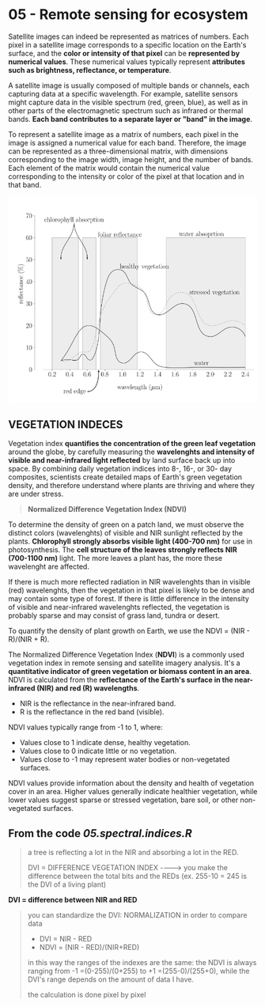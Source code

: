 # 05 - Remote sensing for ecosystem
Satellite images can indeed be represented as matrices of numbers. Each pixel in a satellite image corresponds to a specific location on the Earth's surface, and the **color or intensity of that pixel** can be **represented by numerical values**. These numerical values typically represent **attributes such as brightness, reflectance, or temperature**.

A satellite image is usually composed of multiple bands or channels, each capturing data at a specific wavelength. For example, satellite sensors might capture data in the visible spectrum (red, green, blue), as well as in other parts of the electromagnetic spectrum such as infrared or thermal bands. **Each band contributes to a separate layer or "band" in the image**.

To represent a satellite image as a matrix of numbers, each pixel in the image is assigned a numerical value for each band. Therefore, the image can be represented as a three-dimensional matrix, with dimensions corresponding to the image width, image height, and the number of bands.
Each element of the matrix would contain the numerical value corresponding to the intensity or color of the pixel at that location and in that band.

![Spectral signatures](Screenshot.png)

## VEGETATION INDECES

Vegetation index **quantifies the concentration of the green leaf vegetation** around the globe, by carefully measuring the **wavelenghts and intensity of visible and near-infrared light reflected** by land surface back up into space.
By combining daily vegetation indices into 8-, 16-, or 30- day composites, scientists create detailed maps of Earth's green vegetation density, and therefore understand where plants are thriving and where they are under stress.

> **Normalized Difference Vegetation Index (NDVI)**

To determine the density of green on a patch land, we must observe the distinct colors (wavelenghts) of visible and NIR sunlight reflected by the plants. **Chlorophyll strongly absorbs visible light (400-700 nm)** for use in photosynthesis. The **cell structure of the leaves strongly reflects NIR (700-1100 nm)** light.
The more leaves a plant has, the more these wavelenght are affected.

If there is much more reflected radiation in NIR wavelenghts than in visible (red) wavelenghts, then the vegetation in that pixel is likely to be dense and may contain some type of forest. If there is little difference in the intensity of visible and near-infrared wavelenghts reflected, the vegetation is probably sparse and may consist of grass land, tundra or desert. 

To quantify the density of plant growth on Earth, we use the NDVI = (NIR - R)/(NIR + R).

The Normalized Difference Vegetation Index (**NDVI**) is a commonly used vegetation index in remote sensing and satellite imagery analysis. It's a **quantitative indicator of green vegetation or biomass content in an area**. NDVI is calculated from the **reflectance of the Earth's surface in the near-infrared (NIR) and red (R) wavelengths**.

* NIR is the reflectance in the near-infrared band.
* R is the reflectance in the red band (visible).

NDVI values typically range from -1 to 1, where:

+ Values close to 1 indicate dense, healthy vegetation.
+ Values close to 0 indicate little or no vegetation.
+ Values close to -1 may represent water bodies or non-vegetated surfaces.

NDVI values provide information about the density and health of vegetation cover in an area. Higher values generally indicate healthier vegetation, while lower values suggest sparse or stressed vegetation, bare soil, or other non-vegetated surfaces.

## From the code _05.spectral.indices.R_
> a tree is reflecting a lot in the NIR and absorbing a lot in the RED.
>
> DVI = DIFFERENCE VEGETATION INDEX ----> you make the difference between the total bits and the REDs (ex. 255-10 = 245 is the DVI of a living plant)

**DVI = difference between NIR and RED**

> you can standardize the DVI: NORMALIZATION in order to compare data
> 
> + DVI = NIR - RED
> + NDVI = (NIR - RED)/(NIR+RED)
>
> in this way the ranges of the indexes are the same: the NDVI is always ranging from -1 =(0-255)/(0+255) to +1 =(255-0)/(255+0), while the DVI's range depends on the amount of data I have.
>
> the calculation is done pixel by pixel
